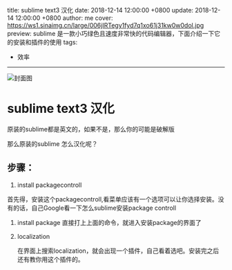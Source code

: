 title: sublime text3 汉化
date: 2018-12-14 12:00:00 +0800
update: 2018-12-14 12:00:00 +0800
author: me
cover: https://ws1.sinaimg.cn/large/006jIRTegy1fyd7q1xo61j31kw0w0dol.jpg
preview:  sublime 是一款小巧绿色且速度非常快的代码编辑器，下面介绍一下它的安装和插件的使用
tags:

  - 效率

---

![封面图](https://ws1.sinaimg.cn/large/006jIRTegy1fyd7q1xo61j31kw0w0dol.jpg)

# sublime text3 汉化

原装的sublime都是英文的，如果不是，那么你的可能是破解版

那么原装的sublime 怎么汉化呢？

## 步骤：

1. install packagecontroll

首先得，安装这个packagecontroll,看菜单应该有一个选项可以让你选择安装。没有的话，自己Google看一下怎么sublime安装package controll

1. install package 
   直接打上上面的命令，就进入安装package的界面了 

2. localization

   在界面上搜索localization，就会出现一个插件，自己看着选吧。安装完之后还有教你用这个插件的。

